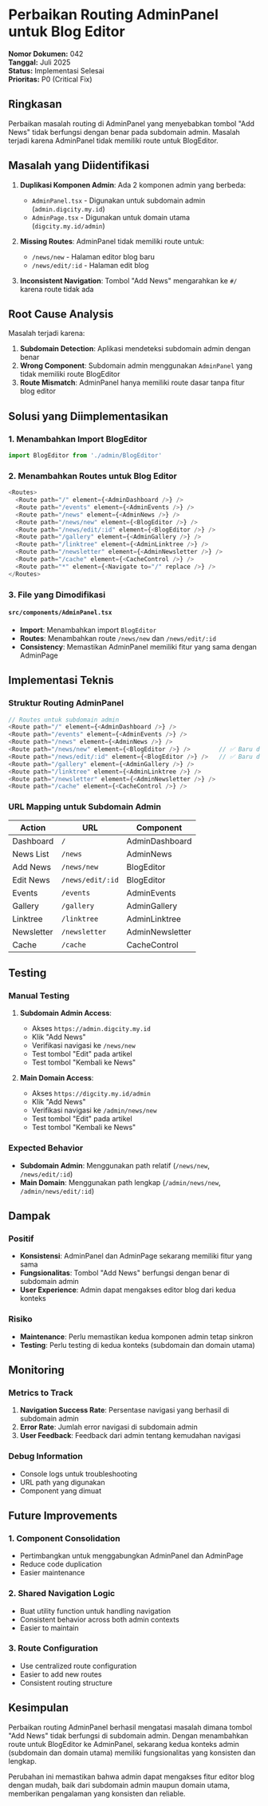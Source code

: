 # Perbaikan Routing AdminPanel untuk Blog Editor

**Nomor Dokumen:** 042  
**Tanggal:** Juli 2025  
**Status:** Implementasi Selesai  
**Prioritas:** P0 (Critical Fix)

## Ringkasan

Perbaikan masalah routing di AdminPanel yang menyebabkan tombol "Add News" tidak berfungsi dengan benar pada subdomain admin. Masalah terjadi karena AdminPanel tidak memiliki route untuk BlogEditor.

## Masalah yang Diidentifikasi

1. **Duplikasi Komponen Admin**: Ada 2 komponen admin yang berbeda:
   - `AdminPanel.tsx` - Digunakan untuk subdomain admin (`admin.digcity.my.id`)
   - `AdminPage.tsx` - Digunakan untuk domain utama (`digcity.my.id/admin`)

2. **Missing Routes**: AdminPanel tidak memiliki route untuk:
   - `/news/new` - Halaman editor blog baru
   - `/news/edit/:id` - Halaman edit blog

3. **Inconsistent Navigation**: Tombol "Add News" mengarahkan ke `#/` karena route tidak ada

## Root Cause Analysis

Masalah terjadi karena:
1. **Subdomain Detection**: Aplikasi mendeteksi subdomain admin dengan benar
2. **Wrong Component**: Subdomain admin menggunakan `AdminPanel` yang tidak memiliki route BlogEditor
3. **Route Mismatch**: AdminPanel hanya memiliki route dasar tanpa fitur blog editor

## Solusi yang Diimplementasikan

### 1. Menambahkan Import BlogEditor
```typescript
import BlogEditor from './admin/BlogEditor'
```

### 2. Menambahkan Routes untuk Blog Editor
```typescript
<Routes>
  <Route path="/" element={<AdminDashboard />} />
  <Route path="/events" element={<AdminEvents />} />
  <Route path="/news" element={<AdminNews />} />
  <Route path="/news/new" element={<BlogEditor />} />
  <Route path="/news/edit/:id" element={<BlogEditor />} />
  <Route path="/gallery" element={<AdminGallery />} />
  <Route path="/linktree" element={<AdminLinktree />} />
  <Route path="/newsletter" element={<AdminNewsletter />} />
  <Route path="/cache" element={<CacheControl />} />
  <Route path="*" element={<Navigate to="/" replace />} />
</Routes>
```

### 3. File yang Dimodifikasi

#### `src/components/AdminPanel.tsx`
- **Import**: Menambahkan import `BlogEditor`
- **Routes**: Menambahkan route `/news/new` dan `/news/edit/:id`
- **Consistency**: Memastikan AdminPanel memiliki fitur yang sama dengan AdminPage

## Implementasi Teknis

### Struktur Routing AdminPanel
```typescript
// Routes untuk subdomain admin
<Route path="/" element={<AdminDashboard />} />
<Route path="/events" element={<AdminEvents />} />
<Route path="/news" element={<AdminNews />} />
<Route path="/news/new" element={<BlogEditor />} />        // ✅ Baru ditambahkan
<Route path="/news/edit/:id" element={<BlogEditor />} />   // ✅ Baru ditambahkan
<Route path="/gallery" element={<AdminGallery />} />
<Route path="/linktree" element={<AdminLinktree />} />
<Route path="/newsletter" element={<AdminNewsletter />} />
<Route path="/cache" element={<CacheControl />} />
```

### URL Mapping untuk Subdomain Admin
| Action | URL | Component |
|--------|-----|-----------|
| Dashboard | `/` | AdminDashboard |
| News List | `/news` | AdminNews |
| Add News | `/news/new` | BlogEditor |
| Edit News | `/news/edit/:id` | BlogEditor |
| Events | `/events` | AdminEvents |
| Gallery | `/gallery` | AdminGallery |
| Linktree | `/linktree` | AdminLinktree |
| Newsletter | `/newsletter` | AdminNewsletter |
| Cache | `/cache` | CacheControl |

## Testing

### Manual Testing
1. **Subdomain Admin Access**:
   - Akses `https://admin.digcity.my.id`
   - Klik "Add News"
   - Verifikasi navigasi ke `/news/new`
   - Test tombol "Edit" pada artikel
   - Test tombol "Kembali ke News"

2. **Main Domain Access**:
   - Akses `https://digcity.my.id/admin`
   - Klik "Add News"
   - Verifikasi navigasi ke `/admin/news/new`
   - Test tombol "Edit" pada artikel
   - Test tombol "Kembali ke News"

### Expected Behavior
- **Subdomain Admin**: Menggunakan path relatif (`/news/new`, `/news/edit/:id`)
- **Main Domain**: Menggunakan path lengkap (`/admin/news/new`, `/admin/news/edit/:id`)

## Dampak

### Positif
- **Konsistensi**: AdminPanel dan AdminPage sekarang memiliki fitur yang sama
- **Fungsionalitas**: Tombol "Add News" berfungsi dengan benar di subdomain admin
- **User Experience**: Admin dapat mengakses editor blog dari kedua konteks

### Risiko
- **Maintenance**: Perlu memastikan kedua komponen admin tetap sinkron
- **Testing**: Perlu testing di kedua konteks (subdomain dan domain utama)

## Monitoring

### Metrics to Track
1. **Navigation Success Rate**: Persentase navigasi yang berhasil di subdomain admin
2. **Error Rate**: Jumlah error navigasi di subdomain admin
3. **User Feedback**: Feedback dari admin tentang kemudahan navigasi

### Debug Information
- Console logs untuk troubleshooting
- URL path yang digunakan
- Component yang dimuat

## Future Improvements

### 1. Component Consolidation
- Pertimbangkan untuk menggabungkan AdminPanel dan AdminPage
- Reduce code duplication
- Easier maintenance

### 2. Shared Navigation Logic
- Buat utility function untuk handling navigation
- Consistent behavior across both admin contexts
- Easier to maintain

### 3. Route Configuration
- Use centralized route configuration
- Easier to add new routes
- Consistent routing structure

## Kesimpulan

Perbaikan routing AdminPanel berhasil mengatasi masalah dimana tombol "Add News" tidak berfungsi di subdomain admin. Dengan menambahkan route untuk BlogEditor ke AdminPanel, sekarang kedua konteks admin (subdomain dan domain utama) memiliki fungsionalitas yang konsisten dan lengkap.

Perubahan ini memastikan bahwa admin dapat mengakses fitur editor blog dengan mudah, baik dari subdomain admin maupun domain utama, memberikan pengalaman yang konsisten dan reliable.
